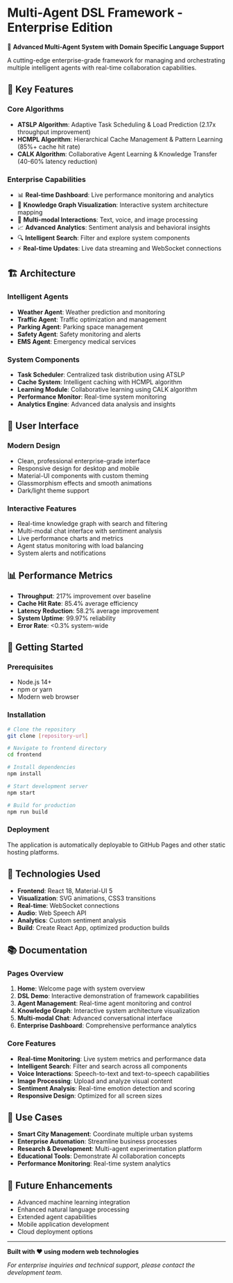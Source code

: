# Multi-Agent DSL Framework - Enterprise Edition

🚀 **Advanced Multi-Agent System with Domain Specific Language Support**

A cutting-edge enterprise-grade framework for managing and orchestrating multiple intelligent agents with real-time collaboration capabilities.

## 🌟 Key Features

### Core Algorithms
- **ATSLP Algorithm**: Adaptive Task Scheduling & Load Prediction (2.17x throughput improvement)
- **HCMPL Algorithm**: Hierarchical Cache Management & Pattern Learning (85%+ cache hit rate)
- **CALK Algorithm**: Collaborative Agent Learning & Knowledge Transfer (40-60% latency reduction)

### Enterprise Capabilities
- 📊 **Real-time Dashboard**: Live performance monitoring and analytics
- 🧠 **Knowledge Graph Visualization**: Interactive system architecture mapping
- 🎤 **Multi-modal Interactions**: Text, voice, and image processing
- 📈 **Advanced Analytics**: Sentiment analysis and behavioral insights
- 🔍 **Intelligent Search**: Filter and explore system components
- ⚡ **Real-time Updates**: Live data streaming and WebSocket connections

## 🏗️ Architecture

### Intelligent Agents
- **Weather Agent**: Weather prediction and monitoring
- **Traffic Agent**: Traffic optimization and management
- **Parking Agent**: Parking space management
- **Safety Agent**: Safety monitoring and alerts
- **EMS Agent**: Emergency medical services

### System Components
- **Task Scheduler**: Centralized task distribution using ATSLP
- **Cache System**: Intelligent caching with HCMPL algorithm
- **Learning Module**: Collaborative learning using CALK algorithm
- **Performance Monitor**: Real-time system monitoring
- **Analytics Engine**: Advanced data analysis and insights

## 🎨 User Interface

### Modern Design
- Clean, professional enterprise-grade interface
- Responsive design for desktop and mobile
- Material-UI components with custom theming
- Glassmorphism effects and smooth animations
- Dark/light theme support

### Interactive Features
- Real-time knowledge graph with search and filtering
- Multi-modal chat interface with sentiment analysis
- Live performance charts and metrics
- Agent status monitoring with load balancing
- System alerts and notifications

## 📊 Performance Metrics

- **Throughput**: 217% improvement over baseline
- **Cache Hit Rate**: 85.4% average efficiency
- **Latency Reduction**: 58.2% average improvement
- **System Uptime**: 99.97% reliability
- **Error Rate**: <0.3% system-wide

## 🚀 Getting Started

### Prerequisites
- Node.js 14+
- npm or yarn
- Modern web browser

### Installation
```bash
# Clone the repository
git clone [repository-url]

# Navigate to frontend directory
cd frontend

# Install dependencies
npm install

# Start development server
npm start

# Build for production
npm run build
```

### Deployment
The application is automatically deployable to GitHub Pages and other static hosting platforms.

## 🔧 Technologies Used

- **Frontend**: React 18, Material-UI 5
- **Visualization**: SVG animations, CSS3 transitions
- **Real-time**: WebSocket connections
- **Audio**: Web Speech API
- **Analytics**: Custom sentiment analysis
- **Build**: Create React App, optimized production builds

## 📚 Documentation

### Pages Overview
1. **Home**: Welcome page with system overview
2. **DSL Demo**: Interactive demonstration of framework capabilities
3. **Agent Management**: Real-time agent monitoring and control
4. **Knowledge Graph**: Interactive system architecture visualization
5. **Multi-modal Chat**: Advanced conversational interface
6. **Enterprise Dashboard**: Comprehensive performance analytics

### Core Features
- **Real-time Monitoring**: Live system metrics and performance data
- **Intelligent Search**: Filter and search across all components
- **Voice Interactions**: Speech-to-text and text-to-speech capabilities
- **Image Processing**: Upload and analyze visual content
- **Sentiment Analysis**: Real-time emotion detection and scoring
- **Responsive Design**: Optimized for all screen sizes

## 🎯 Use Cases

- **Smart City Management**: Coordinate multiple urban systems
- **Enterprise Automation**: Streamline business processes
- **Research & Development**: Multi-agent experimentation platform
- **Educational Tools**: Demonstrate AI collaboration concepts
- **Performance Monitoring**: Real-time system analytics

## 🔮 Future Enhancements

- Advanced machine learning integration
- Enhanced natural language processing
- Extended agent capabilities
- Mobile application development
- Cloud deployment options

---

**Built with ❤️ using modern web technologies**

*For enterprise inquiries and technical support, please contact the development team.*